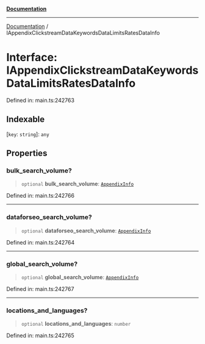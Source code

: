 [**Documentation**](../README.md)

***

[Documentation](../README.md) / IAppendixClickstreamDataKeywordsDataLimitsRatesDataInfo

# Interface: IAppendixClickstreamDataKeywordsDataLimitsRatesDataInfo

Defined in: main.ts:242763

## Indexable

\[`key`: `string`\]: `any`

## Properties

### bulk\_search\_volume?

> `optional` **bulk\_search\_volume**: [`AppendixInfo`](../classes/AppendixInfo.md)

Defined in: main.ts:242766

***

### dataforseo\_search\_volume?

> `optional` **dataforseo\_search\_volume**: [`AppendixInfo`](../classes/AppendixInfo.md)

Defined in: main.ts:242764

***

### global\_search\_volume?

> `optional` **global\_search\_volume**: [`AppendixInfo`](../classes/AppendixInfo.md)

Defined in: main.ts:242767

***

### locations\_and\_languages?

> `optional` **locations\_and\_languages**: `number`

Defined in: main.ts:242765
